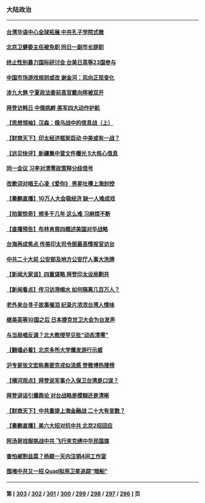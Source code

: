 ### 大陆政治
---
#### [台湾华语中心全球拓展 中共孔子学院式微](../../pages/ncid277/n13745484.md) 
#### [北京卫健委主任被免职 同日一副市长辞职](../../pages/ncid277/n13745420.md) 
#### [终止性别暴力国际研讨会 台美日英等23国参与](../../pages/ncid277/n13745455.md) 
#### [中国市场游戏规则或改 谢金河：风向正现变化](../../pages/ncid277/n13745383.md) 
#### [涉九大罪 宁夏政法委前高官戴向晖被双开](../../pages/ncid277/n13745421.md) 
#### [拜登访韩日 中俄挑衅 美军四大动作护航](../../pages/ncid277/n13745423.md) 
#### [【思想领袖】汉森：俄乌战中的信息战（上）](../../pages/ncid277/n13709254.md) 
#### [【财商天下】印太经济框架启动 中美或有一战？](../../pages/ncid277/n13745214.md) 
#### [【远见快评】新疆集中营文件曝光 5大核心信息](../../pages/ncid277/n13745312.md) 
#### [同一会议 习李对清零政策释分歧信号](../../pages/ncid277/n13745273.md) 
#### [改歌词对唱王心凌《爱你》 男星吐槽上海封控](../../pages/ncid277/n13745219.md) 
#### [【秦鹏直播】10万人大会稳经济 缺一人难成戏](../../pages/ncid277/n13745294.md) 
#### [【拍案惊奇】想多干几年 这么难 习麻烦不断](../../pages/ncid277/n13745170.md) 
#### [【直播预告】布林肯周四概述美国对华战略](../../pages/ncid277/n13745109.md) 
#### [台海再成焦点 传美印太司令部最高情报官访台](../../pages/ncid277/n13744969.md) 
#### [中共二十大前 公安部及地方公安厅人事大洗牌](../../pages/ncid277/n13745022.md) 
#### [【新闻大家谈】四重谋略 拜登印太设局剿共](../../pages/ncid277/n13744616.md) 
#### [【新闻看点】传习访港缩水 如何隔离几百万人？](../../pages/ncid277/n13744426.md) 
#### [老外来台寻子故事催泪 纪录片浓浓台湾人情味](../../pages/ncid277/n13744778.md) 
#### [继美英等10国之后 日本捷克世卫大会为台发声](../../pages/ncid277/n13744722.md) 
#### [与当局唱反调？北大教授罕见批“动态清零”](../../pages/ncid277/n13744643.md) 
#### [【翻墙必看】北京多所大学爆发游行示威](../../pages/ncid277/n13744610.md) 
#### [沪专家张文宏称奥密克戎似流感 登微博热搜榜](../../pages/ncid277/n13744510.md) 
#### [【横河观点】拜登说军事介入保卫台湾是口误？](../../pages/ncid277/n13744504.md) 
#### [拜登讲话引爆舆论 对台战略是模糊还是清晰](../../pages/ncid277/n13744490.md) 
#### [【财商天下】中共重提上海金融战 二十大有变数？](../../pages/ncid277/n13744442.md) 
#### [【秦鹏直播】美六大招对抗中共 北京2招回应](../../pages/ncid277/n13744499.md) 
#### [阿汤哥戏服挑战中共 飞行夹克绣中华民国旗](../../pages/ncid277/n13744450.md) 
#### [害怕被割韭菜？杨颖一天内注销4间工作室](../../pages/ncid277/n13744479.md) 
#### [围堵中共又一招 Quad拟用卫星追踪“暗船”](../../pages/ncid277/n13744412.md) 

---
#### 第 [ [303](./303.md) / [302](./302.md) / [301](./301.md) / [300](./300.md) / [299](./299.md) / [298](./298.md) / [297](./297.md) / [296](./296.md) ] 页
